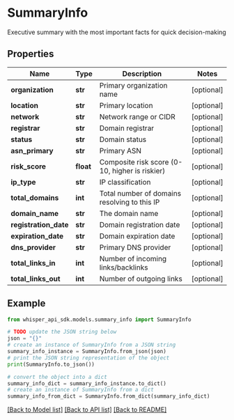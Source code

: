 # SummaryInfo

Executive summary with the most important facts for quick decision-making

## Properties

Name | Type | Description | Notes
------------ | ------------- | ------------- | -------------
**organization** | **str** | Primary organization name | [optional] 
**location** | **str** | Primary location | [optional] 
**network** | **str** | Network range or CIDR | [optional] 
**registrar** | **str** | Domain registrar | [optional] 
**status** | **str** | Domain status | [optional] 
**asn_primary** | **str** | Primary ASN | [optional] 
**risk_score** | **float** | Composite risk score (0-10, higher is riskier) | [optional] 
**ip_type** | **str** | IP classification | [optional] 
**total_domains** | **int** | Total number of domains resolving to this IP | [optional] 
**domain_name** | **str** | The domain name | [optional] 
**registration_date** | **str** | Domain registration date | [optional] 
**expiration_date** | **str** | Domain expiration date | [optional] 
**dns_provider** | **str** | Primary DNS provider | [optional] 
**total_links_in** | **int** | Number of incoming links/backlinks | [optional] 
**total_links_out** | **int** | Number of outgoing links | [optional] 

## Example

```python
from whisper_api_sdk.models.summary_info import SummaryInfo

# TODO update the JSON string below
json = "{}"
# create an instance of SummaryInfo from a JSON string
summary_info_instance = SummaryInfo.from_json(json)
# print the JSON string representation of the object
print(SummaryInfo.to_json())

# convert the object into a dict
summary_info_dict = summary_info_instance.to_dict()
# create an instance of SummaryInfo from a dict
summary_info_from_dict = SummaryInfo.from_dict(summary_info_dict)
```
[[Back to Model list]](../README.md#documentation-for-models) [[Back to API list]](../README.md#documentation-for-api-endpoints) [[Back to README]](../README.md)


